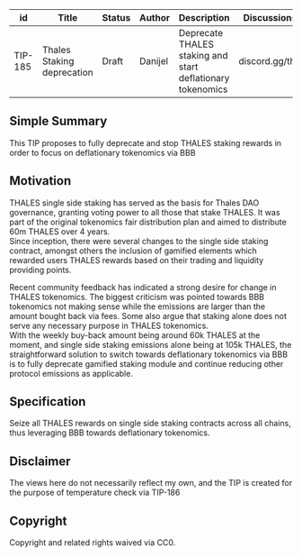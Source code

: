 | id | Title | Status | Author | Description | Discussions to | Created |
| ----------- | ----------- | ----------- | ----------- | ----------- | ----------- | ----------- |
| TIP-185 | Thales Staking deprecation | Draft | Danijel | Deprecate THALES staking and start deflationary tokenomics |discord.gg/thales  | 2023-11-08
 
## Simple Summary
This TIP proposes to fully deprecate and stop THALES staking rewards in order to focus on deflationary tokenomics via BBB

## Motivation  
THALES single side staking has served as the basis for Thales DAO governance, granting voting power to all those that stake THALES. It was part of the original tokenomics fair distribution plan and aimed to distribute 60m THALES over 4 years.  
Since inception, there were several changes to the single side staking contract, amongst others the inclusion of gamified elements which rewarded users THALES rewards based on their trading and liquidity providing points.  

Recent community feedback has indicated a strong desire for change in THALES tokenomics. The biggest criticism was pointed towards BBB tokenomics not making sense while the emissions are larger than the amount bought back via fees. Some also argue that staking alone does not serve any necessary purpose in THALES tokenomics.    
With the weekly buy-back amount being around 60k THALES at the moment, and single side staking emissions alone being at 105k THALES, the straightforward solution to switch towards deflationary tokenomics via BBB is to fully deprecate gamified staking module and continue reducing other protocol emissions as applicable. 

## Specification
Seize all THALES rewards on single side staking contracts across all chains, thus leveraging BBB towards deflationary tokenomics.


## Disclaimer
The views here do not necessarily reflect my own, and the TIP is created for the purpose of temperature check via TIP-186

## Copyright
Copyright and related rights waived via CC0.

